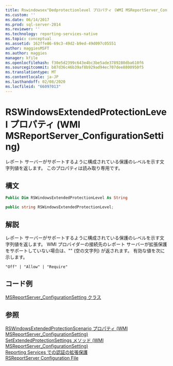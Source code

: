 ```yaml
---
title: Rswindowsex"Dedprotectionlevel プロパティ (WMI MSReportServer_ConfigurationSetting) |Microsoft Docs
ms.custom: ''
ms.date: 06/14/2017
ms.prod: sql-server-2014
ms.reviewer: ''
ms.technology: reporting-services-native
ms.topic: conceptual
ms.assetid: 162ffe86-69c3-49d2-b9ed-49d097c05551
author: maggiesMSFT
ms.author: maggies
manager: kfile
ms.openlocfilehash: f30e5d2399c643e4bc3be5ade3789280dba610f6
ms.sourcegitcommit: b87d36c46b39af8b929ad94ec707dee8800950f5
ms.translationtype: MT
ms.contentlocale: ja-JP
ms.lasthandoff: 02/08/2020
ms.locfileid: "66097013"
---
```

# <a name="rswindowsextendedprotectionlevel-property-wmi-msreportserver_configurationsetting"></a>RSWindowsExtendedProtectionLevel プロパティ (WMI MSReportServer_ConfigurationSetting)
  レポート サーバーがサポートするように構成されている保護のレベルを示す文字列値を返します。 このプロパティは読み取り専用です。  
  
## <a name="syntax"></a>構文  
  
```vb  
Public Dim RSWindowsExtendedProtectionLevel As String  
```  
  
```csharp  
public string RSWindowsExtendedProtectionLevel;  
```  
  
## <a name="remarks"></a>解説  
 レポート サーバーがサポートするように構成されている保護のレベルを示す文字列値を返します。 WMI プロバイダーの接続先のレポート サーバーが拡張保護をサポートしていない場合は、"" (空の文字列) が返されます。 有効な値を次に示します。  
  
 `"Off" | "Allow" | "Require"`  
  
## <a name="example-code"></a>コード例  
 [MSReportServer_ConfigurationSetting クラス](msreportserver-configurationsetting-class.md)  
  
## <a name="see-also"></a>参照  
 [RSWindowsExtendedProtectionScenario プロパティ (WMI MSReportServer_ConfigurationSetting)](rswindowsextendedprotectionscenario-property.md)   
 [SetExtendedProtectionSettings メソッド (WMI MSReportServer_ConfigurationSetting)](configurationsetting-method-setextendedprotectionsettings.md)   
 [Reporting Services での認証の拡張保護](../security/extended-protection-for-authentication-with-reporting-services.md)   
 [RSReportServer Configuration File](../report-server/rsreportserver-config-configuration-file.md)  
  
  
